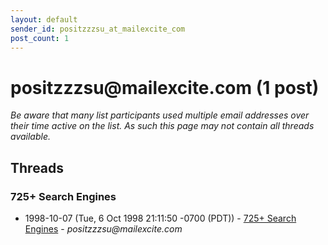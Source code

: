 ```yaml
---
layout: default
sender_id: positzzzsu_at_mailexcite_com
post_count: 1
---
```


# positzzzsu<span>@</span>mailexcite.com (1 post)

_Be aware that many list participants used multiple email addresses over their time active on the list. As such this page may not contain all threads available._

## Threads

### 725+ Search Engines
+ 1998-10-07 (Tue, 6 Oct 1998 21:11:50 -0700 (PDT)) - [725+ Search Engines](/archive/1998/10/fa51d8e24e5452ee91fcb01937237d135a7aa89cc91c21cff73cd05bfc54e211) - _positzzzsu@mailexcite.com_

